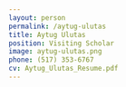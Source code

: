 ```yaml
---
layout: person
permalink: /aytug-ulutas
title: Aytug Ulutas
position: Visiting Scholar
image: aytug-ulutas.png
phone: (517) 353-6767 
cv: Aytug_Ulutas_Resume.pdf
---
```

